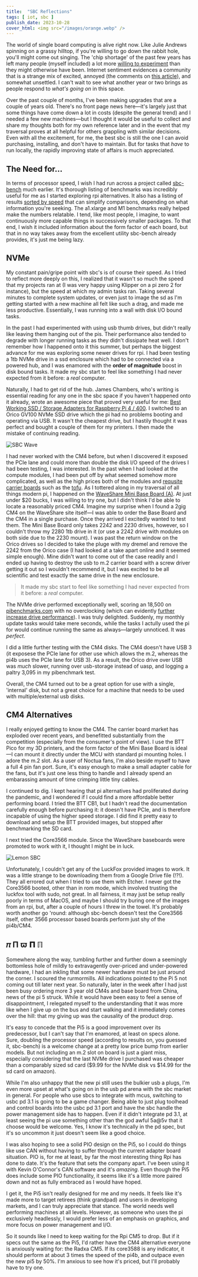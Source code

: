 ```yaml
---
title:  "SBC Reflections"
tags: [ iot, sbc ]
publish_date: 2023-10-28
cover_html: <img src="/images/orange.webp" />
---
```


The world of single board computing is alive right now. Like Julie Andrews
spinning on a grassy hilltop, if you're willing to go down the rabbit hole,
you'll might come out singing. The 'chip shortage' of the past few years has
left many people (myself included) a lot more
[willing to experiment](https://www.jeffgeerling.com/blog/2022/you-cant-buy-raspberry-pi-right-now)
than they might otherwise have been. Internet sentiment evidences a community
that is a strange mix of excited, annoyed (the comments on
[this article](https://jamesachambers.com/radxa-zero-debian-ssd-boot-guide/)),
and somewhat unsettled. I can't wait to see what another year or two brings as
people respond to _what's going on_ in this space.

Over the past couple of months, I've been making upgrades that are a couple of
years old. There's no front page news here—it's largely just that some things
have come down a lot in costs (despite the general trend) and I needed a few new
machines—but I thought it would be useful to collect and share my thoughts both
for my own reference later and in the event that my traversal proves at all
helpful for others grappling with similar decisions. Even with all the
excitement, for me, the best sbc is still the one I can avoid purchasing,
installing, and don't have to maintain. But for tasks that _have_ to run
locally, the rapidly improving state of affairs is much appreciated.

## The Need for...

In terms of processor speed, I wish I had run across a project called
[sbc-bench](https://github.com/ThomasKaiser/sbc-bench/blob/master/Results.md)
much earlier. It's thorough listing of benchmarks was incredibly useful for me
as I started exploring rpi alternatives. It also has a listing of results
[sorted by speed](https://github.com/ThomasKaiser/sbc-bench/blob/master/results/Sorted-Results.md)
that can simplify comparisons, depending on what information you're seeking. The
a1.xlarge and M1 benchmarks really helped make the numbers relatable. I tend,
like most people, I imagine, to want continuously more capable things in
successively smaller packages. To that end, I wish it included information about
the form factor of each board, but that in no way takes away from the excellent
utility sbc-bench already provides, it's just me being lazy.

## NVMe

My constant pain/gripe point with sbc's is of course their speed. As I tried to
reflect more deeply on this, I realized that it wasn't so much the speed that my
projects ran at (I was very happy using Klipper on a pi zero 2 for instance),
but the speed at which my admin tasks ran. Taking several minutes to complete
system updates, or even just to image the sd as I'm getting started with a new
machine all felt like such a drag, and made me less productive. Essentially, I
was running into a wall with disk I/O bound tasks.

In the past I had experimented with using usb thumb drives, but didn't really
like leaving them hanging out of the pis. Their performance also tended to
degrade with longer running tasks as they didn't dissipate heat well. I don't
remember how I happened onto it this summer, but perhaps the biggest advance for
me was exploring some newer drives for rpi. I had been testing a 1tb NVMe drive
in a ssd enclosure which had to be connected via a powered hub, and I was
enamored with the **order of magnitude** boost in disk bound tasks. It made my
sbc start to feel like something I had never expected from it before: a _real_
computer.

Naturally, I had to get rid of the hub. James Chambers, who's writing is
essential reading for any one in the sbc space if you haven't happened onto it
already, wrote an awesome piece that proved very useful for me:
[Best Working SSD / Storage Adapters for Raspberry Pi 4 / 400](https://jamesachambers.com/best-ssd-storage-adapters-for-raspberry-pi-4-400/).
I switched to an Orico GV100 NVMe SSD drive which the pi had no problems booting
and operating via USB. It wasn't the cheapest drive, but I hastily thought it
was perfect and bought a couple of them for my printers. I then made the mistake
of continuing reading.

![SBC Wave](/images/sbc_wave.webp)

I had never worked with the CM4 before, but when I discovered it exposed the
PCIe lane and could more than double the disk I/O speed of the drives I had been
testing, I was interested. In the past when I had looked at the compute modules,
I had been put off by what seemed somehow more complicated, as well as the high
prices both of the modules and
[requsite carrier boards](https://www.jeffgeerling.com/project/raspberry-pi-cm4-pci-express-device-database)
such as the [tofu](https://store.oratek.com/products/tofu). As I tottered along
in my traversal of all things modern pi, I happened on the
[WaveShare Mini Base Board (A)](https://www.waveshare.com/product/cm4-io-base-a.htm).
At just under $20 bucks, I was willing to try one, but I didn't think I'd be
able to locate a reasonably priced CM4. Imagine my surprise when I found a 2gig
CM4 on the WaveShare site itself—I was able to order the Base Board and the CM4
in a single purchase. Once they arrived I excitedly wanted to test them. The
Mini Base Board only takes 2242 and 2230 drives, however, so I couldn't throw my
2280 1tb drive in it (or use a 2242 drive with modules on both side due to the
2230 mount). I was past the return window on the Orico drives so I decided to
take the pluge with my dremel and remove the 2242 from the Orico case (I had
looked at a take apart online and it seemed simple enough). Mine didn't want to
come out of the case readily and I ended up having to destroy the usb to m.2
carrier board with a screw driver getting it out so I wouldn't recommend it, but
I was excited to be all scientific and test exactly the same drive in the new
enclosure.

> It made my sbc start to feel like something I had never expected from it
> before: a _real_ computer.

The NVMe drive performed exceptionally well, scoring an 18,500 on
[pibenchmarks.com](https://pibenchmarks.com/search/kayanite/) with no
overclocking (which can evidently
[further increase drive performance](https://www.jeffgeerling.com/blog/2020/overclocking-raspberry-pi-compute-module-4)).
I was truly delighted. Suddenly, my monthly update tasks would take mere
seconds, while the tasks I actully used the pi for would continue running the
same as always—largely unnoticed. It was _perfect_.

I did a little further testing with the CM4 disks. The CM4 doesn't have USB 3
(it exposese the PCIe lane for other use which allows the m.2, whereas the pi4b
uses the PCIe lane for USB 3). As a result, the Orico drive over USB was _much_
slower, running over usb-storage instead of uasp, and logging a paltry 3,095 in
my pibenchmark test.

Overall, the CM4 turned out to be a great option for use with a single,
'internal' disk, but not a great choice for a machine that needs to be used with
multiple/external usb disks.

## CM4 Alternatives

I really enjoyed getting to know the CM4. The carrier board market has exploded
over recent years, and benefitted substantially from the competition (especially
from the consumer's point of view). I use the BTT Pico for my 3D printers, and
the form factor of the Mini Base Board is ideal—I can mount it directly under
the MCU with standard pi mounting holes. I adore the m.2 slot. As a user of
Noctua fans, I'm also beside myself to have a full 4 pin fan port. Sure, it's
easy enough to make a small adapter cable for the fans, but it's just one less
thing to handle and I already spend an embarassing amount of time crimping
little tiny cables.

I continued to dig. I kept hearing that pi alternatives had proliferated during
the pandemic, and I wondered if I could find a more affordable better performing
board. I tried the BTT CB1, but I hadn't read the documentation carefully enough
before purchasing it: it doesn't have PCIe, and is therefore incapable of using
the higher speed storage. I did find it pretty easy to download and setup the
BTT provided images, but stopped after benchmarking the SD card.

I next tried the Core3566 module. Since the WaveShare baseboards were promoted
to work with it, I thought I might be in luck.

![Lemon SBC](/images/lemon.webp)

Unfortunately, I couldn't get any of the LuckFox provided images to work. It was
a little strange to be downloading them from a Google Drive file (!?!). They all
errored out when I tried to use them with Etcher. I never got the Core3566
booted, other than in rom mode, which involved trusting the luckfox tool with
sudo, not great. In all fairness, it may just be setup really poorly in terms of
MacOS, and maybe I should try buring one of the images from an rpi, but, after a
couple of hours I threw in the towel. It's probably worth another go 'round:
although sbc-bench doesn't test the Core3566 itself, other 3566 processor based
boards perform just shy of the pi4b/CM4.

## 𝜋 Π ϖ 𝚷 ℿ

Somewhere along the way, tumbling further and further down a seemingly
bottomless hole of mildly to extravagently over-priced and under-powered
hardware, I had an inkling that some newer hardware must be just around the
corner. I scoured the rurmormills. All indications pointed to the Pi 5 not
coming out till later next year. So naturally, later in the week after I had
just been busy ordering more 3 year old CM4s and base board from China, news of
the pi 5 struck. While it would have been easy to feel a sense of
disappointment, I relegated myself to the understanding that it was more like
when I give up on the bus and start walking and it immediately comes over the
hill: that my giving up was the causality of the product drop.

It's easy to concede that the Pi5 is a good improvement over its predecessor,
but I can't say that I'm enamored, at least on specs alone. Sure, doubling the
processor speed (according to results on, you guessed it, sbc-bench) is a
welcome change at a pretty low price bump from earlier models. But not including
an m.2 slot on board is just a giant miss, especially considering that the last
NVMe drive I purchased was cheaper than a comparably sized sd card ($9.99 for
the NVMe disk vs $14.99 for the sd card on amazon).

While I'm also unhappy that the new pi still uses the bulkier usb a plugs, I'm
even more upset at what's going on in the usb pd arena with the sbc market in
general. For people who use sbcs to integrate with mcus, switching to usbc pd
3.1 is going to be a game changer. Being able to just plug toolhead and control
boards into the usbc pd 3.1 port and have the sbc handle the power management
side has to happen. Even if it didn't integrate pd 3.1, at least seeing the pi
use something other than the god awful 5a@5v that it choose would be welcome.
Yes, I know it's technically in the pd spec, but it's so uncommon it just
doesn't seem like a good choice.

I was also hoping to see a solid PIO design on the Pi5, so I could do things
like use CAN without having to suffer through the current adapter board
situation. PIO is, for me at least, by far the most interesting thing Rpi has
done to date. It's the feature that sets the company apart. I've been using it
with Kevin O'Connor's CAN software and it's _amazing_. Even though the Pi5 does
include some PIO functionality, it seems like it's a little more paired down and
not as fully embraced as I would have hoped.

I get it, the Pi5 isn't really designed for me and my needs. It feels like it's
made more to target retirees (think grandpad) and users in developing markets,
and I can truly appreciate that stance. The world needs well performing machines
at all levels. However, as someone who uses the pi exclusively headlessly, I
would prefer less of an emphasis on graphics, and more focus on power management
and I/O.

So it sounds like I need to keep waiting for the Rpi CM5 to drop. But if it
specs out the same as the Pi5, I'd rather have the CM4 alternative everyone is
anxiously waiting for: the Radxa CM5. If its core3588 is any indicator, it
should perform at about 3 times the speed of the pi4b, and outpace even the new
pi5 by 50%. I'm anxious to see how it's priced, but I'll probably have to try
one.
